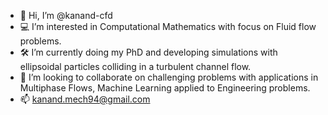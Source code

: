 - 👋 Hi, I’m @kanand-cfd
- 💻 I’m interested in Computational Mathematics with focus on Fluid flow problems.
- 🛠️ I’m currently doing my PhD and developing simulations with ellipsoidal particles colliding in a turbulent channel flow.
- 🔗 I’m looking to collaborate on challenging problems with applications in Multiphase Flows, Machine Learning applied to Engineering problems.
- 📫 kanand.mech94@gmail.com
